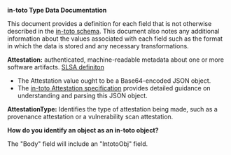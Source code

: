 **in-toto Type Data Documentation**

This document provides a definition for each field that is not otherwise described in the [in-toto schema](https://github.com/sigstore/rekor/blob/main/pkg/types/intoto/v0.0.1/intoto_v0_0_1_schema.json). This document also notes any additional information about the values associated with each field such as the format in which the data is stored and any necessary transformations.

**Attestation:** authenticated, machine-readable metadata about one or more software artifacts. [SLSA definiton](https://github.com/slsa-framework/slsa/blob/main/controls/attestations.md)
- The Attestation value ought to be a Base64-encoded JSON object.
- The [in-toto Attestation specification](https://github.com/in-toto/attestation/blob/main/spec/README.md#statement) provides detailed guidance on understanding and parsing this JSON object.

**AttestationType:** Identifies the type of attestation being made, such as a provenance attestation or a vulnerability scan attestation.

**How do you identify an object as an in-toto object?**

The "Body" field will include an "IntotoObj" field.
